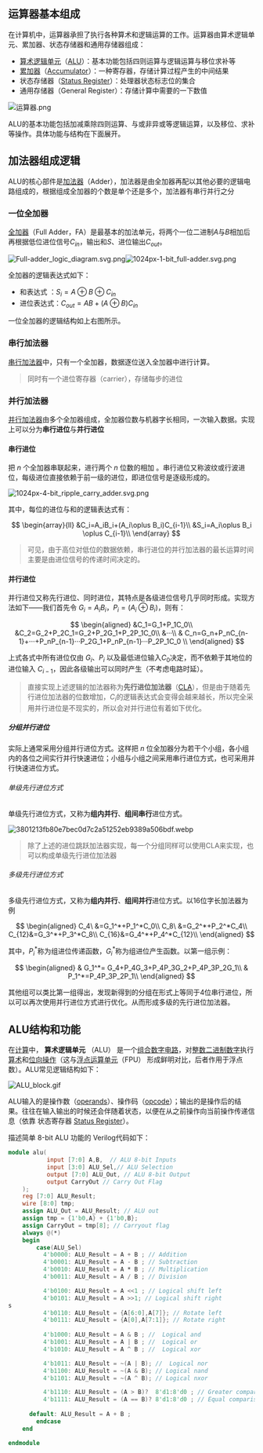## 运算器基本组成

在计算机中，运算器承担了执行各种算术和逻辑运算的工作。运算器由算术逻辑单元、累加器、状态存储器和通用存储器组成：

* [算术逻辑单元](https://zh.wikipedia.org/zh-hans/%E7%AE%97%E8%A1%93%E9%82%8F%E8%BC%AF%E5%96%AE%E5%85%83)（[ALU](https://simple.wikipedia.org/wiki/Arithmetic_logic_unit)）：基本功能包括四则运算与逻辑运算与移位求补等
* [累加器](https://zh.wikipedia.org/wiki/%E7%B4%AF%E5%8A%A0%E5%99%A8)（[Accumulator](https://en.wikipedia.org/wiki/Accumulator_(computing))）：一种寄存器，存储计算过程产生的中间结果
* 状态存储器（[Status Register](https://en.wikipedia.org/wiki/Status_register)）：处理器状态标志位的集合
* 通用存储器（General Register）：存储计算中需要的一下数值

![运算器.png](assets/运算器-20210906091055-gto8pyn.png "运算器组成")

ALU的基本功能包括加减乘除四则运算、与或非异或等逻辑运算，以及移位、求补等操作。具体功能与结构在下面展开。

## 加法器组成逻辑

ALU的核心部件是[加法器](https://zh.wikipedia.org/wiki/%E5%8A%A0%E6%B3%95%E5%99%A8)（Adder），加法器是由全加器再配以其他必要的逻辑电路组成的，根据组成全加器的个数是单个还是多个，加法器有串行并行之分

### 一位全加器

[全加器](https://zh.wikipedia.org/wiki/%E5%8A%A0%E6%B3%95%E5%99%A8#%E5%85%A8%E5%8A%A0%E5%99%A8)（Full Adder，FA）是最基本的加法单元，将两个一位二进制$A$与$B$相加后再根据低位进位信号$C_{in}$，输出和$S$、进位输出$C_{out}$。

![Full-adder_logic_diagram.svg.png](assets/Full-adder_logic_diagram.svg-20210906100158-6v8d300.png "一位全加器逻辑结构")![1024px-1-bit_full-adder.svg.png](assets/1024px-1-bit_full-adder.svg-20210906101120-p8m4k64.png "一位全加器逻辑符号")

全加器的逻辑表达式如下：

* 和表达式   ：$S_i=A \oplus B \oplus C_{in}$
* 进位表达式：$C_{out}=AB+(A\oplus B )C_{in}$

一位全加器的逻辑结构如上右图所示。

### 串行加法器

[串行加法器](https://en.wikipedia.org/wiki/Serial_binary_adder)中，只有一个全加器，数据逐位送入全加器中进行计算。

> 同时有一个进位寄存器（carrier），存储每步的进位
>

### 并行加法器

[并行加法器](https://baike.baidu.com/item/%E5%B9%B6%E8%A1%8C%E5%8A%A0%E6%B3%95%E5%99%A8/10907002)由多个全加器组成，全加器位数与机器字长相同，一次输入数据。实现上可以分为**串行进位**与**并行进位**

#### 串行进位

把 $n$ 个全加器串联起来，进行两个 $n$ 位数的相加 。串行进位又称波纹或行波进位，每级进位直接依赖于前一级的进位，即进位信号是逐级形成的。

![1024px-4-bit_ripple_carry_adder.svg.png](assets/1024px-4-bit_ripple_carry_adder.svg-20210906103025-b7vbro6.png "串行进位的并行加法器")

其中，每位的进位与和的逻辑表达式有：

$$
\begin{array}{ll}
&C_i=A_iB_i+(A_i\oplus B_i)C_{i-1}\\
&S_i=A_i\oplus B_i \oplus C_{i-1}\\
\end{array}
$$

> 可见，由于高位对低位的数据依赖，串行进位的并行加法器的最长运算时间主要是由进位信号的传递时间决定的。
>

#### 并行进位

并行进位又称先行进位、同时进位，其特点是各级进位信号几乎同时形成。实现方法如下——我们首先令 $G_i=A_iB_i$，$P_i=(A_i\oplus B_i)$，则有：

$$
\begin{aligned}
&C_1=G_1+P_1C_0\\
&C_2=G_2+P_2C_1=G_2+P_2G_1+P_2P_1C_0\\
&···\\
& C_n=G_n+P_nC_{n-1}+···+P_nP_{n-1}···P_2G_1+P_nP_{n-1}···P_2P_1C_0 \\
\end{aligned}
$$

上式各式中所有进位仅由 $G_i$、$P_i$ 以及最低进位输入$C_0$决定，而不依赖于其地位的进位输入 $C_{i-1}$，因此各级输出可以同时产生（不考虑电路时延）。

> 直接实现上述逻辑的加法器称为**先行进位加法器**（[CLA](https://en.wikipedia.org/wiki/Carry-lookahead_adder)），但是由于随着先行进位加法器的位数增加，$C_i$的逻辑表达式会变得会越来越长，所以完全采用并行进位是不现实的，所以会对并行进位有着如下优化。
>

##### 分组并行进位

实际上通常采用分组并行进位方式。这样把 $n$ 位全加器分为若干个小组，各小组内的各位之间实行并行快速进位；小组与小组之间采用串行进位方式，也可采用并行快速进位方式。

###### 单级先行进位方式

单级先行进位方式，又称为**组内并行**、**组间串行**进位方式。

![3801213fb80e7bec0d7c2a51252eb9389a506bdf.webp](assets/3801213fb80e7bec0d7c2a51252eb9389a506bdf-20210906112654-3qyraau.webp "16位进位跳跃加法器")

> 除了上述的进位跳跃加法器实现，每一个分组同样可以使用$\text{CLA}$来实现，也可以构成单级先行进位加法器
>

###### 多级先行进位方式

多级先行进位方式，又称为**组内并行**、**组间并行**进位方式。以16位字长加法器为例

$$
\begin{aligned}
C_4\   &=G_1^*+P_1^*C_0\\
C_8\   &=G_2^*+P_2^*C_4\\
C_{12}&=G_3^*+P_3^*C_8\\
C_{16}&=G_4^*+P_4^*C_{12}\\
\end{aligned}
$$

其中，$P_i^*$称为组进位传递函数，$G_i^*$称为组进位产生函数。以第一组示例：

$$
\begin{aligned}
& G_1^*= G_4+P_4G_3+P_4P_3G_2+P_4P_3P_2G_1\\
&  P_1^*=P_4P_3P_2P_1\\
\end{aligned}
$$

其他组可以类比第一组得出，发现新得到的分组在形式上等同于4位串行进位，所以可以再次使用并行进位方式进行优化。从而形成多级的先行进位加法器。

## ALU结构和功能

在[计算](https://en.wikipedia.org/wiki/Computing "Computing")中， **算术逻辑单元** （ALU） 是一个[组合](https://en.wikipedia.org/wiki/Combinational_logic "Combinational logic")[数字电路](https://en.wikipedia.org/wiki/Digital_circuit "Digital circuit")，对[整数](https://en.wikipedia.org/wiki/Integer "Integer")[二进制数字](https://en.wikipedia.org/wiki/Binary_number "Binary number")执行[算术](https://en.wikipedia.org/wiki/Arithmetic "Arithmetic")和[位向操作](https://en.wikipedia.org/wiki/Bitwise_operation "Bitwise operation")（这与[浮点运算单元](https://en.wikipedia.org/wiki/Floating-point_unit "Floating-point unit")（FPU） 形成鲜明对比，后者作用于浮点数）。ALU常见逻辑结构如下：

![ALU_block.gif](assets/ALU_block-20210906140342-nxj8fsy.gif)

ALU输入的是操作数（[operands](https://en.wikipedia.org/wiki/Operand)）、操作码（[opcode](https://en.wikipedia.org/wiki/Arithmetic_logic_unit#Opcode)）；输出的是操作后的结果。往往在输入输出的时候还会伴随着状态，以便在从之前操作向当前操作传递信息（依靠 状态寄存器 [Status Register](https://en.wikipedia.org/wiki/Status_register)）。

描述简单 8-bit ALU 功能的 Verilog代码如下：

```verilog
module alu(
           input [7:0] A,B,  // ALU 8-bit Inputs               
           input [3:0] ALU_Sel,// ALU Selection
           output [7:0] ALU_Out, // ALU 8-bit Output
           output CarryOut // Carry Out Flag
    );
    reg [7:0] ALU_Result;
    wire [8:0] tmp;
    assign ALU_Out = ALU_Result; // ALU out
    assign tmp = {1'b0,A} + {1'b0,B};
    assign CarryOut = tmp[8]; // Carryout flag
    always @(*)
    begin
        case(ALU_Sel)
          4'b0000: ALU_Result = A + B ; // Addition
          4'b0001: ALU_Result = A - B ; // Subtraction
          4'b0010: ALU_Result = A * B ; // Multiplication
          4'b0011: ALU_Result = A / B ; // Division

          4'b0100: ALU_Result = A <<1 ; // Logical shift left
          4'b0101: ALU_Result = A >>1; // Logical shift right
s
          4'b0110: ALU_Result = {A[6:0],A[7]}; // Rotate left
          4'b0111: ALU_Result = {A[0],A[7:1]}; // Rotate right
  
          4'b1000: ALU_Result = A & B ; //  Logical and 
          4'b1001: ALU_Result = A | B ; //  Logical or
          4'b1010: ALU_Result = A ^ B ; //  Logical xor 

          4'b1011: ALU_Result = ~(A | B); //  Logical nor
          4'b1100: ALU_Result = ~(A & B); // Logical nand 
          4'b1101: ALU_Result = ~(A ^ B); // Logical nxor

          4'b1110: ALU_Result = (A > B)?  8'd1:8'd0 ; // Greater comparison
          4'b1111: ALU_Result = (A == B)? 8'd1:8'd0 ; // Equal comparison   
  
	  default: ALU_Result = A + B ; 
        endcase
    end

endmodule
```